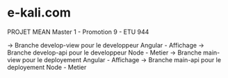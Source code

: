 # e-kali.com
PROJET MEAN Master 1 - Promotion 9 - ETU 944

 -> Branche develop-view pour le developpeur Angular - Affichage
 -> Branche develop-api pour le developpeur Node - Metier
 -> Branche main-view pour le deployement Angular - Affichage
 -> Branche main-api pour le deployement Node - Metier
